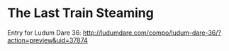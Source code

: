 # The Last Train Steaming
Entry for Ludum Dare 36: http://ludumdare.com/compo/ludum-dare-36/?action=preview&uid=37874
